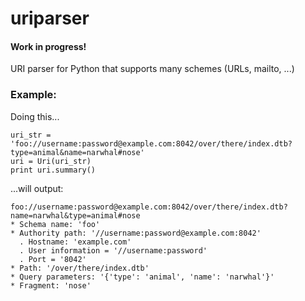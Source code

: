 uriparser
=========
#### Work in progress!
URI parser for Python that supports many schemes (URLs, mailto, ...)

### Example:
Doing this...

    uri_str = 'foo://username:password@example.com:8042/over/there/index.dtb?type=animal&name=narwhal#nose'
    uri = Uri(uri_str)
    print uri.summary()

...will output:

    foo://username:password@example.com:8042/over/there/index.dtb?name=narwhal&type=animal#nose
    * Schema name: 'foo'
    * Authority path: '//username:password@example.com:8042'
      . Hostname: 'example.com'
      . User information = '//username:password'
      . Port = '8042'
    * Path: '/over/there/index.dtb'
    * Query parameters: '{'type': 'animal', 'name': 'narwhal'}'
    * Fragment: 'nose'
